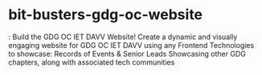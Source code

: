 # bit-busters-gdg-oc-website
: Build the GDG OC IET DAVV Website! Create a dynamic and visually engaging website for GDG OC IET DAVV using any Frontend Technologies to showcase: Records of Events &amp; Senior Leads Showcasing other GDG chapters, along with associated tech communities
